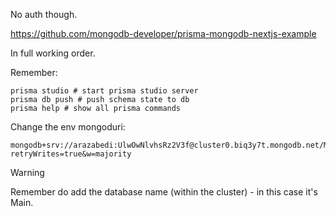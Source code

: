 No auth though.

https://github.com/mongodb-developer/prisma-mongodb-nextjs-example

In full working order.

Remember:

```shell
prisma studio # start prisma studio server
prisma db push # push schema state to db
prisma help # show all prisma commands
```

Change the env mongoduri:

```
mongodb+srv://arazabedi:UlwOwNlvhsRz2V3f@cluster0.biq3y7t.mongodb.net/Main?retryWrites=true&w=majority
```

>[!warning]
>Remember do add the database name (within the cluster) - in this case it's Main.

